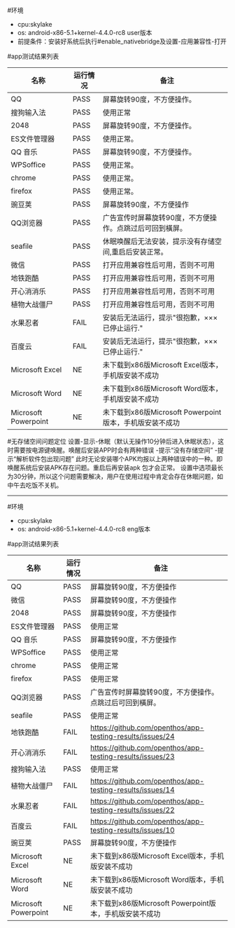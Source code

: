 #环境
- cpu:skylake
- os: android-x86-5.1+kernel-4.4.0-rc8 user版本
- 前提条件：安装好系统后执行#enable_nativebridge及设置-应用兼容性-打开

#app测试结果列表

名称 | 运行情况|　备注
----- | ---- | ----
QQ  | PASS|屏幕旋转90度，不方便操作。
搜狗输入法| PASS| 使用正常
2048| PASS| 屏幕旋转90度，不方便操作。
ES文件管理器| PASS|使用正常。
QQ 音乐| PASS| 屏幕旋转90度，不方便操作。
WPSoffice| PASS| 使用正常。
chrome| PASS| 使用正常。
firefox| PASS| 使用正常。
豌豆荚| PASS| 屏幕旋转90度，不方便操作
QQ浏览器| PASS| 广告宣传时屏幕旋转90度，不方便操作。点跳过后可回到橫屏。
seafile| PASS| 休眠唤醒后无法安装，提示没有存储空间,重启后安装正常。
微信| PASS| 打开应用兼容性后可用，否则不可用
地铁跑酷| PASS| 打开应用兼容性后可用，否则不可用
开心消消乐| PASS| 打开应用兼容性后可用，否则不可用
植物大战僵尸|PASS|打开应用兼容性后可用，否则不可用
水果忍者| FAIL|安装后无法运行，提示"很抱歉，×××已停止运行."
百度云| FAIL|安装后无法运行，提示"很抱歉，×××已停止运行."
Microsoft Excel| NE| 未下载到x86版Microsoft Excel版本，手机版安装不成功
Microsoft Word| NE| 未下载到x86版Microsoft Word版本，手机版安装不成功
Microsoft Powerpoint| NE| 未下载到x86版Microsoft Powerpoint版本，手机版安装不成功

#无存储空间问题定位
设置-显示-休眠（默认无操作10分钟后进入休眠状态），这时需要按电源键唤醒。唤醒后安装APP时会有两种错误
-提示“没有存储空间”
-提示“解析软件包出现问题”
此时无论安装哪个APK均报以上两种错误中的一种。即唤醒系统后安装APK存在问题。重启后再安装apk 包才会正常。
设置中选项最长为30分钟，所以这个问题需要解决，用户在使用过程中肯定会存在休眠问题，如中午去吃饭不关机。

--------------------------------------------------------------------------------------
#环境
- cpu:skylake
- os: android-x86-5.1+kernel-4.4.0-rc8 eng版本

#app测试结果列表

名称 | 运行情况|　备注
----- | ---- | ----
QQ  | PASS|屏幕旋转90度，不方便操作
微信| PASS| 屏幕旋转90度，不方便操作
2048| PASS| 屏幕旋转90度，不方便操作
ES文件管理器| PASS|使用正常
QQ 音乐| PASS| 屏幕旋转90度，不方便操作
WPSoffice| PASS| 使用正常
chrome| PASS| 使用正常
firefox| PASS| 使用正常
QQ浏览器| PASS| 广告宣传时屏幕旋转90度，不方便操作。点跳过后可回到橫屏。
seafile| PASS| 使用正常
地铁跑酷| FAIL| https://github.com/openthos/app-testing-results/issues/24 
开心消消乐| FAIL| https://github.com/openthos/app-testing-results/issues/23
搜狗输入法| PASS| 使用正常
植物大战僵尸| FAIL| https://github.com/openthos/app-testing-results/issues/14
水果忍者| FAIL| https://github.com/openthos/app-testing-results/issues/22
百度云| FAIL|https://github.com/openthos/app-testing-results/issues/10
豌豆荚| PASS| 屏幕旋转90度，不方便操作
Microsoft Excel| NE| 未下载到x86版Microsoft Excel版本，手机版安装不成功
Microsoft Word| NE| 未下载到x86版Microsoft Word版本，手机版安装不成功
Microsoft Powerpoint| NE| 未下载到x86版Microsoft Powerpoint版本，手机版安装不成功
